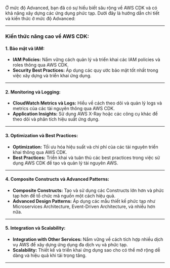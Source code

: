 Ở mức độ Advanced, bạn đã có sự hiểu biết sâu rộng về AWS CDK và có khả năng xây dựng các ứng dụng phức tạp. Dưới đây là hướng dẫn chi tiết và kiến thức ở mức độ Advanced:

---

### Kiến thức nâng cao về AWS CDK:

#### 1. Bảo mật và IAM:

- **IAM Policies:** Nắm vững cách quản lý và triển khai các IAM policies và roles thông qua AWS CDK.
- **Security Best Practices:** Áp dụng các quy ước bảo mật tốt nhất trong việc xây dựng và triển khai ứng dụng.

---

#### 2. Monitoring và Logging:

- **CloudWatch Metrics và Logs:** Hiểu về cách theo dõi và quản lý logs và metrics của các tài nguyên thông qua AWS CDK.
- **Application Insights:** Sử dụng AWS X-Ray hoặc các công cụ khác để theo dõi và phân tích hiệu suất ứng dụng.

---

#### 3. Optimization và Best Practices:

- **Optimization:** Tối ưu hóa hiệu suất và chi phí của các tài nguyên triển khai thông qua AWS CDK.
- **Best Practices:** Triển khai và tuân thủ các best practices trong việc sử dụng AWS CDK để tạo và quản lý tài nguyên AWS.

---

#### 4. Composite Constructs và Advanced Patterns:

- **Composite Constructs:** Tạo và sử dụng các Constructs lớn hơn và phức tạp hơn để tổ chức mã nguồn một cách hiệu quả.
- **Advanced Design Patterns:** Áp dụng các mẫu thiết kế phức tạp như Microservices Architecture, Event-Driven Architecture, và nhiều hơn nữa.

---

#### 5. Integration và Scalability:

- **Integration with Other Services:** Nắm vững về cách tích hợp nhiều dịch vụ AWS để xây dựng ứng dụng đa dịch vụ và phức tạp.
- **Scalability:** Thiết kế và triển khai ứng dụng sao cho có thể mở rộng dễ dàng và hiệu quả khi tải trọng tăng.

---
